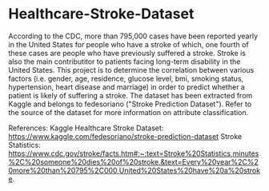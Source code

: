# Healthcare-Stroke-Dataset
According to the CDC, more than 795,000 cases have been reported yearly in the United States for people who have a stroke of which, one fourth of these cases are people who have previously suffered a stroke. Stroke is also the main contributitor to patients facing long-term disability in the United States. This project is to determine the correlation between various factors (i.e. gender, age, residence, glucose level, bmi, smoking status, hypertension, heart disease and marriage) in order to predict whether a patient is likely of suffering a stroke. The dataset has been extracted from Kaggle and belongs to fedesoriano ("Stroke Prediction Dataset"). Refer to the source of the dataset for more information on attribute classification.

References:
Kaggle Healthcare Stroke Dataset: https://www.kaggle.com/fedesoriano/stroke-prediction-dataset
Stroke Statistics: https://www.cdc.gov/stroke/facts.htm#:~:text=Stroke%20Statistics,minutes%2C%20someone%20dies%20of%20stroke.&text=Every%20year%2C%20more%20than%20795%2C000,United%20States%20have%20a%20stroke.
